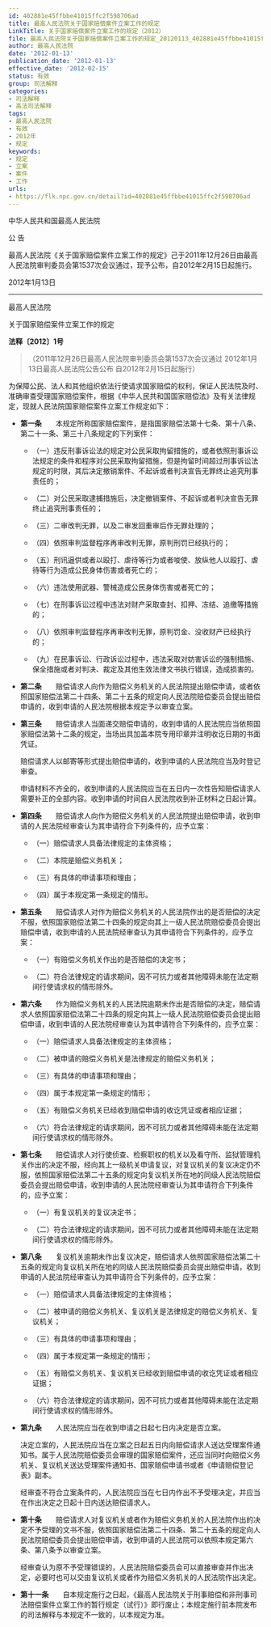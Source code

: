 ```yaml
---
id: 402881e45ffbbe41015ffc2f598706ad
title: 最高人民法院关于国家赔偿案件立案工作的规定
LinkTitle: 关于国家赔偿案件立案工作的规定（2012）
file: 最高人民法院关于国家赔偿案件立案工作的规定_20120113_402881e45ffbbe41015ffc2f598706ad.docx
author: 最高人民法院
date: '2012-01-13'
publication_date: '2012-01-13'
effective_date: '2012-02-15'
status: 有效
group: 司法解释
categories:
- 司法解释
- 高法司法解释
tags:
- 最高人民法院
- 有效
- 2012年
- 规定
keywords:
- 规定
- 立案
- 案件
- 工作
urls:
- https://flk.npc.gov.cn/detail?id=402881e45ffbbe41015ffc2f598706ad
---
```


中华人民共和国最高人民法院

公 告

最高人民法院《关于国家赔偿案件立案工作的规定》己于2011年12月26日由最高人民法院审判委员会第1537次会议通过，现予公布，自2012年2月15日起施行。

2012年1月13日

---

最高人民法院

关于国家赔偿案件立案工作的规定

**法释〔2012〕1号**

> （2011年12月26日最高人民法院审判委员会第1537次会议通过 2012年1月13日最高人民法院公告公布 自2012年2月15日起施行）

为保障公民、法人和其他组织依法行使请求国家赔偿的权利，保证人民法院及时、准确审查受理国家赔偿案件，根据《中华人民共和国国家赔偿法》及有关法律规定，现就人民法院国家赔偿案件立案工作规定如下：

- **第一条**　　本规定所称国家赔偿案件，是指国家赔偿法第十七条、第十八条、第二十一条、第三十八条规定的下列案件：

  - （一）违反刑事诉讼法的规定对公民采取拘留措施的，或者依照刑事诉讼法规定的条件和程序对公民采取拘留措施，但是拘留时间超过刑事诉讼法规定的时限，其后决定撤销案件、不起诉或者判决宣告无罪终止追究刑事责任的；

  - （二）对公民采取逮捕措施后，决定撤销案件、不起诉或者判决宣告无罪终止追究刑事责任的；

  - （三）二审改判无罪，以及二审发回重审后作无罪处理的；

  - （四）依照审判监督程序再审改判无罪，原判刑罚已经执行的；

  - （五）刑讯逼供或者以殴打、虐待等行为或者唆使、放纵他人以殴打、虐待等行为造成公民身体伤害或者死亡的；

  - （六）违法使用武器、警械造成公民身体伤害或者死亡的；

  - （七）在刑事诉讼过程中违法对财产采取查封、扣押、冻结、追缴等措施的；

  - （八）依照审判监督程序再审改判无罪，原判罚金、没收财产已经执行的；

  - （九）在民事诉讼、行政诉讼过程中，违法采取对妨害诉讼的强制措施、保全措施或者对判决、裁定及其他生效法律文书执行错误，造成损害的。

- **第二条**　　赔偿请求人向作为赔偿义务机关的人民法院提出赔偿申请，或者依照国家赔偿法第二十四条、第二十五条的规定向人民法院赔偿委员会提出赔偿申请的，收到申请的人民法院根据本规定予以审查立案。

- **第三条**　　赔偿请求人当面递交赔偿申请的，收到申请的人民法院应当依照国家赔偿法第十二条的规定，当场出具加盖本院专用印章并注明收讫日期的书面凭证。

  赔偿请求人以邮寄等形式提出赔偿申请的，收到申请的人民法院应当及时登记审查。

  申请材料不齐全的，收到申请的人民法院应当在五日内一次性告知赔偿请求人需要补正的全部内容。收到申请的时间自人民法院收到补正材料之日起计算。

- **第四条**　　赔偿请求人向作为赔偿义务机关的人民法院提出赔偿申请，收到申请的人民法院经审查认为其申请符合下列条件的，应予立案：

  - （一）赔偿请求人具备法律规定的主体资格；

  - （二）本院是赔偿义务机关；

  - （三）有具体的申请事项和理由；

  - （四）属于本规定第一条规定的情形。

- **第五条**　　赔偿请求人对作为赔偿义务机关的人民法院作出的是否赔偿的决定不服，依照国家赔偿法第二十四条的规定向其上一级人民法院赔偿委员会提出赔偿申请，收到申请的人民法院经审查认为其申请符合下列条件的，应予立案：

  - （一）有赔偿义务机关作出的是否赔偿的决定书；

  - （二）符合法律规定的请求期间，因不可抗力或者其他障碍未能在法定期间行使请求权的情形除外。

- **第六条**　　作为赔偿义务机关的人民法院逾期未作出是否赔偿的决定，赔偿请求人依照国家赔偿法第二十四条的规定向其上一级人民法院赔偿委员会提出赔偿申请，收到申请的人民法院经审查认为其申请符合下列条件的，应予立案：

  - （一）赔偿请求人具备法律规定的主体资格；

  - （二）被申请的赔偿义务机关是法律规定的赔偿义务机关；

  - （三）有具体的申请事项和理由；

  - （四）属于本规定第一条规定的情形；

  - （五）有赔偿义务机关已经收到赔偿申请的收讫凭证或者相应证据；

  - （六）符合法律规定的请求期间，因不可抗力或者其他障碍未能在法定期间行使请求权的情形除外。

- **第七条**　　赔偿请求人对行使侦查、检察职权的机关以及看守所、监狱管理机关作出的决定不服，经向其上一级机关申请复议，对复议机关的复议决定仍不服，依照国家赔偿法第二十五条的规定向复议机关所在地的同级人民法院赔偿委员会提出赔偿申请，收到申请的人民法院经审查认为其申请符合下列条件的，应予立案：

  - （一）有复议机关的复议决定书；

  - （二）符合法律规定的请求期间，因不可抗力或者其他障碍未能在法定期间行使请求权的情形除外。

- **第八条**　　复议机关逾期未作出复议决定，赔偿请求人依照国家赔偿法第二十五条的规定向复议机关所在地的同级人民法院赔偿委员会提出赔偿申请，收到申请的人民法院经审查认为其申请符合下列条件的，应予立案：

  - （一）赔偿请求人具备法律规定的主体资格；

  - （二）被申请的赔偿义务机关、复议机关是法律规定的赔偿义务机关、复议机关；

  - （三）有具体的申请事项和理由；

  - （四）属于本规定第一条规定的情形；

  - （五）有赔偿义务机关、复议机关已经收到赔偿申请的收讫凭证或者相应证据；

  - （六）符合法律规定的请求期间，因不可抗力或者其他障碍未能在法定期间行使请求权的情形除外。

- **第九条**　　人民法院应当在收到申请之日起七日内决定是否立案。

  决定立案的，人民法院应当在立案之日起五日内向赔偿请求人送达受理案件通知书。属于人民法院赔偿委员会审理的国家赔偿案件，还应当同时向赔偿义务机关、复议机关送达受理案件通知书、国家赔偿申请书或者《申请赔偿登记表》副本。

  经审查不符合立案条件的，人民法院应当在七日内作出不予受理决定，并应当在作出决定之日起十日内送达赔偿请求人。

- **第十条**　　赔偿请求人对复议机关或者作为赔偿义务机关的人民法院作出的决定不予受理的文书不服，依照国家赔偿法第二十四条、第二十五条的规定向人民法院赔偿委员会提出赔偿申请，收到申请的人民法院可以依照本规定第六条、第八条予以审查立案。

  经审查认为原不予受理错误的，人民法院赔偿委员会可以直接审查并作出决定，必要时也可以交由复议机关或者作为赔偿义务机关的人民法院作出决定。

- **第十一条**　　自本规定施行之日起，《最高人民法院关于刑事赔偿和非刑事司法赔偿案件立案工作的暂行规定（试行）》即行废止；本规定施行前本院发布的司法解释与本规定不一致的，以本规定为准。
